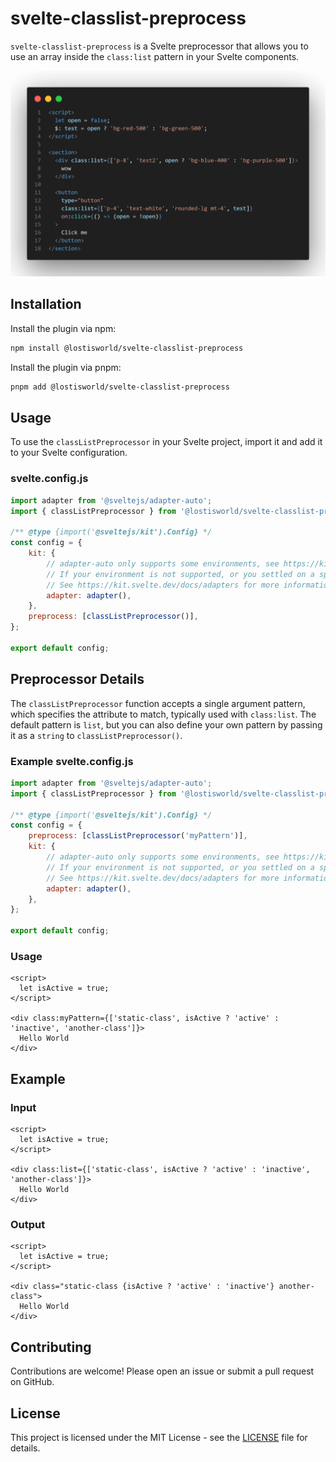 # svelte-classlist-preprocess

`svelte-classlist-preprocess` is a Svelte preprocessor that allows you to use an array inside the `class:list` pattern in your Svelte components.

![image](.\images\snippet.png)

## Installation

Install the plugin via npm:

```bash
npm install @lostisworld/svelte-classlist-preprocess
```

Install the plugin via pnpm:

```bash
pnpm add @lostisworld/svelte-classlist-preprocess
```

## Usage

To use the `classListPreprocessor` in your Svelte project, import it and add it to your Svelte configuration.

### svelte.config.js

```javascript
import adapter from '@sveltejs/adapter-auto';
import { classListPreprocessor } from '@lostisworld/svelte-classlist-preprocess';

/** @type {import('@sveltejs/kit').Config} */
const config = {
	kit: {
		// adapter-auto only supports some environments, see https://kit.svelte.dev/docs/adapter-auto for a list.
		// If your environment is not supported, or you settled on a specific environment, switch out the adapter.
		// See https://kit.svelte.dev/docs/adapters for more information about adapters.
		adapter: adapter(),
	},
	preprocess: [classListPreprocessor()],
};

export default config;
```

## Preprocessor Details

The `classListPreprocessor` function accepts a single argument pattern, which specifies the attribute to match, typically used with `class:list`. The default pattern is `list`, but you can also define your own pattern by passing it as a `string` to `classListPreprocessor()`.

### Example svelte.config.js

```javascript
import adapter from '@sveltejs/adapter-auto';
import { classListPreprocessor } from '@lostisworld/svelte-classlist-preprocess';

/** @type {import('@sveltejs/kit').Config} */
const config = {
	preprocess: [classListPreprocessor('myPattern')],
	kit: {
		// adapter-auto only supports some environments, see https://kit.svelte.dev/docs/adapter-auto for a list.
		// If your environment is not supported, or you settled on a specific environment, switch out the adapter.
		// See https://kit.svelte.dev/docs/adapters for more information about adapters.
		adapter: adapter(),
	},
};

export default config;
```

### Usage

```svelte
<script>
  let isActive = true;
</script>

<div class:myPattern={['static-class', isActive ? 'active' : 'inactive', 'another-class']}>
  Hello World
</div>
```

## Example

### Input

```svelte
<script>
  let isActive = true;
</script>

<div class:list={['static-class', isActive ? 'active' : 'inactive', 'another-class']}>
  Hello World
</div>
```

### Output

```svelte
<script>
  let isActive = true;
</script>

<div class="static-class {isActive ? 'active' : 'inactive'} another-class">
  Hello World
</div>
```

## Contributing

Contributions are welcome! Please open an issue or submit a pull request on GitHub.

## License

This project is licensed under the MIT License - see the [LICENSE](LICENSE) file for details.
